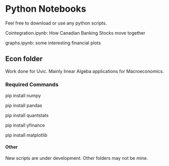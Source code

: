 # Python Notebooks
Feel free to download or use any python scripts.

Cointegration.ipynb: How Canadian Banking Stocks move together

graphs.ipynb: some interesting financial plots

## Econ folder
Work done for Uvic. Mainly linear Algeba applications for Macroeconomics.

### Required Commands
pip install numpy

pip install pandas

pip install quantstats

pip install yfinance

pip install matplotlib

#### Other 
New scripts are under development. Other folders may not be mine.